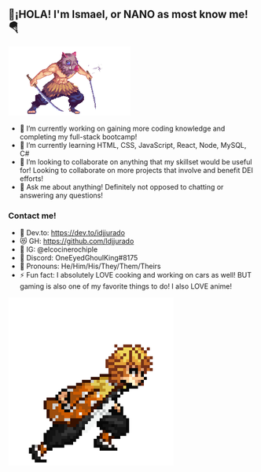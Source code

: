 ## 🎃¡HOLA! I'm Ismael, or NANO as most know me!🪂

<picture> <source media="(prefers-color-scheme: dark)" srcset="https://github.com/Idjjurado/idjjurado/blob/main/inosuke.gif"> <source media="(prefers-color-scheme: light)" srcset="https://github.com/Idjjurado/idjjurado/blob/main/inosuke.gif"> <img alt="eileen the crow running" src="https://github.com/Idjjurado/idjjurado/blob/main/inosuke.gif"> </picture>

- 💾 I’m currently working on gaining more coding knowledge and completing my full-stack bootcamp!
- 📖 I’m currently learning HTML, CSS, JavaScript, React, Node, MySQL, C#
- 🤹 I’m looking to collaborate on anything that my skillset would be useful for! Looking to collaborate on more projects that involve and benefit DEI efforts!
- 💬 Ask me about anything! Definitely not opposed to chatting or answering any questions!

### Contact me!
- 🐲 Dev.to: https://dev.to/idjjurado
- 😻 GH: https://github.com/Idjjurado
- 📸 IG: @elcocinerochiple
- 🤖 Discord: OneEyedGhoulKing#8175
- 🥰 Pronouns: He/Him/His/They/Them/Theirs
- ⚡ Fun fact: I absolutely LOVE cooking and working on cars as well! BUT gaming is also one of my favorite things to do! I also LOVE anime!

<picture>
 <source media="(prefers-color-scheme: dark)" srcset="https://github.com/Idjjurado/idjjurado/blob/main/demonslayer.gif">
 <source media="(prefers-color-scheme: light)" srcset="https://github.com/Idjjurado/idjjurado/blob/main/demonslayer.gif">
 <img alt="eileen the crow running" src="https://github.com/Idjjurado/idjjurado/blob/main/demonslayer.gif">
</picture>
